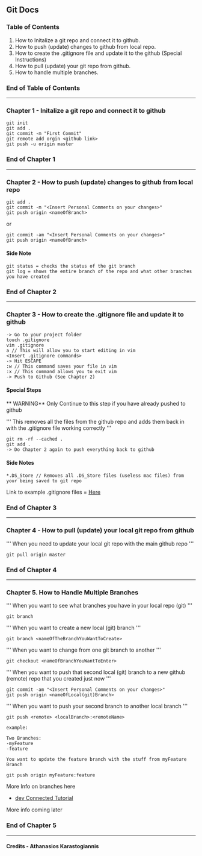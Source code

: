 ## Git Docs

### Table of Contents

1. How to Initalize a git repo and connect it to github.
2. How to push (update) changes to github from local repo.
3. How to create the .gitignore file and update it to the github (Special Instructions)
4. How to pull (update) your git repo from github.
5. How to handle multiple branches.

### End of Table of Contents

---

### Chapter 1 - Initalize a git repo and connect it to github

```
git init
git add .
git commit -m "First Commit"
git remote add orgin <github link>
git push -u origin master
```

### End of Chapter 1

---

### Chapter 2 - How to push (update) changes to github from local repo

```
git add .
git commit -m "<Insert Personal Comments on your changes>"
git push origin <nameOfBranch>
```

or 

```
git commit -am "<Insert Personal Comments on your changes>"
git push origin <nameOfBranch>
```

#### Side Note

```
git status = checks the status of the git branch
git log = shows the entire branch of the repo and what other branches you have created
```

### End of Chapter 2

---

### Chapter 3 - How to create the .gitignore file and update it to github

```
-> Go to your project folder
touch .gitignore
vim .gitignore
a // This will allow you to start editing in vim
<Insert .gitignore commands>
-> Hit ESCAPE
:w // This command saves your file in vim
:x // This command allows you to exit vim
-> Push to Github (See Chapter 2)
```

#### Special Steps

** WARNING** Only Continue to this step if you have already pushed to github

'''
This removes all the files from the github repo and adds them back in with the .gitignore file working correctly
'''

```
git rm -rf --cached .
git add .
-> Do Chapter 2 again to push everything back to github
```

#### Side Notes

```
*.DS_Store // Removes all .DS_Store files (useless mac files) from your being saved to git repo
```

Link to example .gitignore files = [Here](https://github.com/github/gitignore)

### End of Chapter 3

---

### Chapter 4 - How to pull (update) your local git repo from github

'''
When you need to update your local git repo with the main github repo
'''

```
git pull origin master
```

### End of Chapter 4

---

### Chapter 5. How to Handle Multiple Branches

'''
When you want to see what branches you have in your local repo (git)
'''

```
git branch
```

'''
When you want to create a new local (git) branch
'''

```
git branch <nameOfTheBranchYouWantToCreate>
```

'''
When you want to change from one git branch to another
'''

```
git checkout <nameOfBranchYouWantToEnter>
```

'''
When you want to push that second local (git) branch to a new github (remote) repo that you created just now
'''

```
git commit -am "<Insert Personal Comments on your changes>"
git push origin <nameOfLocal(git)Branch>
```

'''
When you want to push your second branch to another local branch
'''

```
git push <remote> <localBranch>:<remoteName>

example:

Two Branches:
-myFeature
-feature

You want to update the feature branch with the stuff from myFeature Branch

git push origin myFeature:feature
```

More Info on branches here 

- [dev Connected Tutorial](https://devconnected.com/how-to-push-git-branch-to-remote/)


More info coming later


### End of Chapter 5


---

#### Credits - Athanasios Karastogiannis
